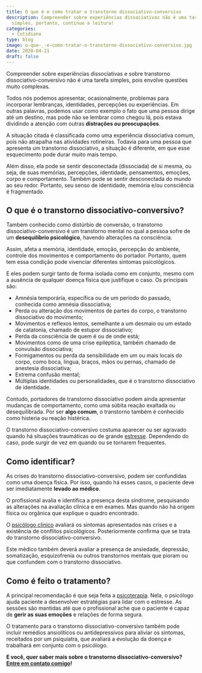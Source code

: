 ```yaml
---
title: O que é e como tratar o transtorno dissociativo-conversivo
description: Compreender sobre experiências dissociativas não é uma tarefa
  simples, portanto, continue a leitura!
categories:
  - Cotidiano
type: blog
image: o-que-_-e-como-tratar-o-transtorno-dissociativo-conversivo.jpg
date: 2020-04-21
draft: false
---
```


Compreender sobre experiências dissociativas e sobre transtorno dissociativo-conversivo não é uma tarefa simples, pois envolve questões muito complexas.

Todos nós podemos apresentar, ocasionalmente, problemas para incorporar lembranças, identidades, percepções ou experiências. Em outras palavras, podemos usar como exemplo o fato que uma pessoa dirige até um destino, mas pode não se lembrar como chegou lá, pois estava dividindo a atenção com outras **distrações ou preocupações**.

A situação citada é classificada como uma experiência dissociativa comum, pois não atrapalha nas atividades rotineiras. Todavia para uma pessoa que apresenta um transtorno dissociativo, a situação é diferente, em que esse esquecimento pode durar muito mais tempo.

Além disso, ela pode se sentir desconectada (dissociada) de si mesma, ou seja, de suas memórias, percepções, identidade, pensamentos, emoções, corpo e comportamento. Também pode se sentir desconectada do mundo ao seu redor. Portanto, seu senso de identidade, memória e/ou consciência é fragmentado.

## **O que é o transtorno dissociativo-conversivo?**

Também conhecido como distúrbio de conversão, o transtorno dissociativo-conversivo é um transtorno mental no qual a pessoa sofre de um **desequilíbrio psicológico**, havendo alterações na consciência.

Assim, afeta a memória, identidade, emoção, percepção do ambiente, controle dos movimentos e comportamento do portador. Portanto, quem tem essa condição pode vivenciar diferentes sintomas psicológicos.

E eles podem surgir tanto de forma isolada como em conjunto, mesmo com a ausência de qualquer doença física que justifique o caso. Os principais são:

- Amnésia temporária, específica ou de um período do passado, conhecida como amnésia dissociativa;
- Perda ou alteração dos movimentos de partes do corpo, o transtorno dissociativo do movimento;
- Movimentos e reflexos lentos, semelhante a um desmaio ou um estado de catatonia, chamado de estupor dissociativo;
- Perda da consciência de quem é ou de onde está;
- Movimentos como de uma crise epiléptica, também chamado de convulsão dissociativa;
- Formigamentos ou perda da sensibilidade em um ou mais locais do corpo, como boca, língua, braços, mãos ou pernas, chamado de anestesia dissociativa;
- Extrema confusão mental;
- Múltiplas identidades ou personalidades, que é o transtorno dissociativo de identidade.

Contudo, portadores de transtorno dissociativo podem ainda apresentar mudanças de comportamento, como uma súbita reação exaltada ou desequilibrada. Por ser **algo comum**, o transtorno também é conhecido como histeria ou reação histérica.

O transtorno dissociativo-conversivo costuma aparecer ou ser agravado quando há situações traumáticas ou de grande [estresse](/5-maneiras-de-se-controlar-o-estresse/). Dependendo do caso, pode surgir de vez em quando ou se tornarem frequentes.

## **Como identificar?**

As crises do transtorno dissociativo-conversivo, podem ser confundidas como uma doença física. Por isso, quando há esses casos, o paciente deve ser imediatamente **levado ao médico**.

O profissional avalia e identifica a presença desta síndrome, pesquisando as alterações na avaliação clínica e em exames. Mas quando não há origem física ou orgânica que explique o quadro encontrado.

O [psicólogo clínico](/pra-que-serve-um-psicologo-clinico/) avaliará os sintomas apresentados nas crises e a existência de conflitos psicológicos. Posteriormente confirma que se trata do transtorno dissociativo-conversivo.

Este médico também deverá avaliar a presença de ansiedade, depressão, somatização, esquizofrenia ou outros transtornos mentais que pioram ou que confundem com o transtorno dissociativo.

## **Como é feito o tratamento?**

A principal recomendação é que seja feita a [psicoterapia](https://yuribusin.com.br/perguntas-frequentes/#apenas-uma-consulta). Nela, o psicólogo ajuda paciente a desenvolver estratégias para lidar com o estresse. As sessões são mantidas até que o profissional ache que o paciente é capaz de **gerir as suas emoções** e relações de forma segura.

O tratamento para o transtorno dissociativo-conversivo também pode incluir remédios ansiolíticos ou antidepressivos para aliviar os sintomas, receitados por um psiquiatra, que avaliará a evolução da doença e trabalhará em conjunto com o psicólogo.

**E você, quer saber mais sobre o transtorno dissociativo-conversivo?** [**Entre em contato comigo**](/contato/)**!**
